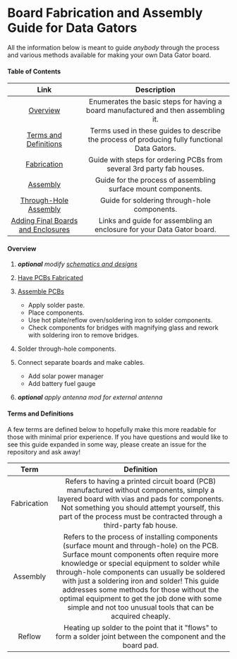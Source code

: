 # Board Fabrication and Assembly Guide for Data Gators

All the information below is meant to guide _anybody_ through the process and various methods available for making your own Data Gator board. 

#### Table of Contents

| Link | Description |
| :---: | :---: | 
| [Overview](#overview)| Enumerates the basic steps for having a board manufactured and then assembling it. |
| [Terms and Definitions](#terms-and-definitions) | Terms used in these guides to describe the process of producing fully functional Data Gators. |
| [Fabrication](./PCB_Fabrication_Guide.md) | Guide with steps for ordering PCBs from several 3rd party fab houses. |
| [Assembly](./PCB_Assembly_Guide.md) | Guide for the process of assembling surface mount components. |
| [Through-Hole Assembly](./PCB_Through-hole_Guide.md) |  Guide for soldering through-hole components. |
| [Adding Final Boards and Enclosures](./Enclosure_Build_Guide.md) | Links and guide for assembling an enclosure for your Data Gator board. |

#### Overview

1. _**optional** modify [schematics and designs](https://github.com/Data-Gator/Hardware/tree/main/Hardware_Revisions)_
2. [Have PCBs Fabricated](#how-to-acquire-data-gator-pcbs)
3. [Assemble PCBs](#how-to-assemble-the-pcbs)

    * Apply solder paste.
    * Place components.
    * Use hot plate/reflow oven/soldering iron to solder components.
    * Check components for bridges with magnifying glass and rework with soldering iron to remove bridges.

4. Solder through-hole components.
5. Connect separate boards and make cables.

    * Add solar power manager
    * Add battery fuel gauge

6. _**optional** apply antenna mod for external antenna_

#### Terms and Definitions

A few terms are defined below to hopefully make this more readable for those with minimal prior experience. If you have questions and would like to see this guide expanded in some way, please create an issue for the repository and ask away!

| Term | Definition |
| :---: | :---: | 
| Fabrication | Refers to having a printed circuit board (PCB) manufactured without components, simply a layered board with vias and pads for components. Not something you should attempt yourself, this part of the process must be contracted through a third-party fab house. |
| Assembly | Refers to the process of installing components (surface mount and through-hole) on the PCB. Surface mount components often require more knowledge or special equipment to solder while through-hole components can usually be soldered with just a soldering iron and solder! This guide addresses some methods for those without the optimal equipment to get the job done with some simple and not too unusual tools that can be acquired cheaply. | 
| Reflow | Heating up solder to the point that it "flows" to form a solder joint between the component and the board pad. |


